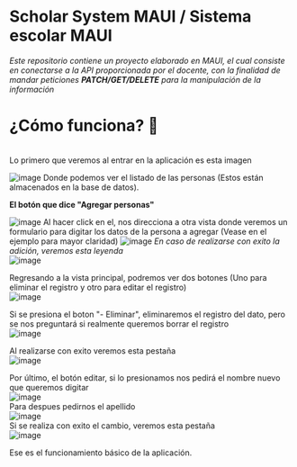 # Scholar System MAUI / Sistema escolar MAUI
*Este repositorio contiene un proyecto elaborado en MAUI, el cual consiste en conectarse a la API proporcionada por el docente, con la finalidad de mandar peticiones **PATCH/GET/DELETE** para la manipulación de la información*

<h1>¿Cómo funciona? 🤔 </h1><br>
Lo primero que veremos al entrar en la aplicación es esta imagen
<br>

![image](https://github.com/user-attachments/assets/3e334dca-fb17-450a-abf3-4679b8c32a8d)
Donde podemos ver el listado de las personas (Estos están almacenados en la base de datos). <br>

<b>El botón que dice "Agregar personas"</b>

![image](https://github.com/user-attachments/assets/ab8b2650-8b19-456b-9b19-3104aee32934)
Al hacer click en el, nos direcciona a otra vista donde veremos un formulario para digitar los datos de la persona a agregar (Vease en el ejemplo para mayor claridad)
![image](https://github.com/user-attachments/assets/913cff1c-a62e-4868-ba78-cc7fa7e96e7e)
*En caso de realizarse con exito la adición, veremos esta leyenda*<br>
![image](https://github.com/user-attachments/assets/5cc6f23f-d574-40a2-9d1a-5510ff51da0e)

Regresando a la vista principal, podremos ver dos botones (Uno para eliminar el registro y otro para editar el registro) <br>
![image](https://github.com/user-attachments/assets/53849c81-f65a-4b72-8815-e069b7ca5810)

Si se presiona el boton "- Eliminar", eliminaremos el registro del dato, pero se nos preguntará si realmente queremos borrar el registro <br>
![image](https://github.com/user-attachments/assets/39ec951f-c62c-4b48-9da2-5f1748afa7a6) <br>

Al realizarse con exito veremos esta pestaña <br>
![image](https://github.com/user-attachments/assets/19f39388-f102-4761-82f4-c29f561b017f) <br>

Por último, el botón editar, si lo presionamos nos pedirá el nombre nuevo que queremos digitar <br>
![image](https://github.com/user-attachments/assets/bd6bb04d-b2e8-4075-b81e-0a822831f816) <br>
Para despues pedirnos el apellido <br>
![image](https://github.com/user-attachments/assets/3350c80c-7d0e-4d1f-9dfb-8cf67fc677e0) <br>
Si se realiza con exito el cambio, veremos esta pestaña <br>
![image](https://github.com/user-attachments/assets/b263b861-7cb9-4fec-a744-f8ba349f7fd4)
 <br>

Ese es el funcionamiento básico de la aplicación.

